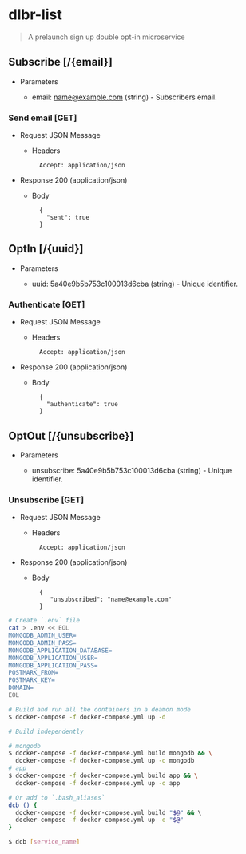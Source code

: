 # dlbr-list

> A prelaunch sign up double opt-in microservice


## Subscribe [/{email}]

+ Parameters

    + email: name@example.com (string) - Subscribers email.


### Send email [GET]

+ Request JSON Message

    + Headers

            Accept: application/json

+ Response 200 (application/json)

    + Body

            {
              "sent": true
            }

## OptIn [/{uuid}]

+ Parameters

    + uuid: 5a40e9b5b753c100013d6cba (string) - Unique identifier.


### Authenticate [GET]

+ Request JSON Message

    + Headers

            Accept: application/json

+ Response 200 (application/json)

    + Body

            {
              "authenticate": true
            }

## OptOut [/{unsubscribe}]

+ Parameters

    + unsubscribe: 5a40e9b5b753c100013d6cba (string) - Unique identifier.


### Unsubscribe [GET]

+ Request JSON Message

    + Headers

            Accept: application/json

+ Response 200 (application/json)

    + Body

            {
               "unsubscribed": "name@example.com"
            }

```bash
# Create `.env` file
cat > .env << EOL
MONGODB_ADMIN_USER=
MONGODB_ADMIN_PASS=
MONGODB_APPLICATION_DATABASE=
MONGODB_APPLICATION_USER=
MONGODB_APPLICATION_PASS=
POSTMARK_FROM=
POSTMARK_KEY=
DOMAIN=
EOL

# Build and run all the containers in a deamon mode
$ docker-compose -f docker-compose.yml up -d

# Build independently

# mongodb
$ docker-compose -f docker-compose.yml build mongodb && \
  docker-compose -f docker-compose.yml up -d mongodb
# app
$ docker-compose -f docker-compose.yml build app && \
  docker-compose -f docker-compose.yml up -d app

# Or add to `.bash_aliases`
dcb () {
  docker-compose -f docker-compose.yml build "$@" && \ 
  docker-compose -f docker-compose.yml up -d "$@"
}

$ dcb [service_name]
```
